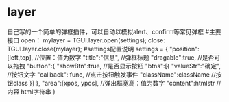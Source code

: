 # layer
自己写的一个简单的弹框插件，可以自动以模拟alert、confirm等常见弹框
#主要接口
open：
  mylayer = TGUI.layer.open(settings);
close:
  TGUI.layer.close(mylayer);
#settings配置说明
  settings = {
    "position":[left,top], //位置：值为数字
    "title":"信息", //弹框标题
    "dragable":true, //是否可以拖拽
    "button":{
        "showBtn":true, //是否显示按钮
        "btns":[{
            "valueStr":"确定", //按钮文字
            "callback": func,  //点击按钮触发事件
            "className":className //按钮class
        }]
    },
    "area":[xpos, ypos], //弹出框宽高：值为数字
    "content":htmlstr // 内容 html字符串
}
